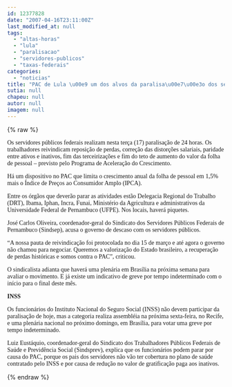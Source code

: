 ```yaml
---
id: 12377828
date: "2007-04-16T23:11:00Z"
last_modified_at: null
tags:
  - "altas-horas"
  - "lula"
  - "paralisacao"
  - "servidores-publicos"
  - "taxas-federais"
categories:
  - "noticias"
title: "PAC de Lula \u00e9 um dos alvos da paralisa\u00e7\u00e3o dos servidores federais por 24 horas"
sutia: null
chapeu: null
autor: null
imagem: null
---
```

{% raw %}
<p><P><FONT face=Verdana>Os servidores públicos federais realizam </FONT><FONT face=Verdana>nesta terça (17) paralisação de 24 horas. Os </FONT><FONT face=Verdana>trabalhadores reivindicam reposição de perdas</FONT><FONT face=Verdana>, correção das distorções </FONT><FONT face=Verdana>salariais, paridade entre ativos e </FONT><FONT face=Verdana>inativos, fim das terceirizações e fim do </FONT><FONT face=Verdana>teto de aumento do valor da folha de pessoal </FONT><FONT face=Verdana>– previsto pelo Programa de Aceleração do </FONT><FONT face=Verdana>Crescimento. </FONT></P></p>
<p><P><FONT face=Verdana>Há um dispositivo no PAC </FONT><FONT face=Verdana>que limita o crescimento anual da folha de </FONT><FONT face=Verdana>pessoal em 1,5% mais o Índice de Preços ao </FONT><FONT face=Verdana>Consumidor Amplo (IPCA).</FONT></P></p>
<p><P><FONT face=Verdana>Entre os órgãos que deverão parar as </FONT><FONT face=Verdana>atividades estão Delegacia Regional do </FONT><FONT face=Verdana>Trabalho (DRT), Ibama, Iphan, Incra, Funai, </FONT><FONT face=Verdana>Ministério da Agricultura e administrativos </FONT><FONT face=Verdana>da Universidade Federal de Pernambuco (UFPE). </FONT><FONT face=Verdana>Nos locais, haverá piquetes. </FONT></P></p>
<p><P><FONT face=Verdana>José Carlos Oliveira, coordenador-geral do </FONT><FONT face=Verdana>Sindicato dos Servidores Públicos Federais de </FONT><FONT face=Verdana>Pernambuco (Sindsep), acusa o governo de </FONT><FONT face=Verdana>descaso com os servidores públicos. </FONT></P></p>
<p><P><FONT face=Verdana>“A nossa </FONT><FONT face=Verdana>pauta de reivindicação foi protocolada no dia </FONT><FONT face=Verdana>15 de março e até agora o governo não chamou </FONT><FONT face=Verdana>para negociar. Queremos a valorização do </FONT><FONT face=Verdana>Estado brasileiro, a recuperação de perdas </FONT><FONT face=Verdana>históricas e somos contra o PAC”, criticou.</FONT></P></p>
<p><P><FONT face=Verdana>O sindicalista adianta que haverá uma </FONT><FONT face=Verdana>plenária em Brasília na próxima semana para </FONT><FONT face=Verdana>avaliar o movimento. E já existe um </FONT><FONT face=Verdana>indicativo de greve por tempo indeterminado </FONT><FONT face=Verdana>com o início para o final deste mês.</FONT></P></p>
<p><P><FONT face=Verdana><STRONG>INSS </STRONG></FONT></P></p>
<p><P><FONT face=Verdana>Os funcionários do Instituto Nacional do </FONT><FONT face=Verdana>Seguro Social (INSS) não devem participar da </FONT><FONT face=Verdana>paralisação de hoje, mas a categoria realiza </FONT><FONT face=Verdana>assembléia na próxima sexta-feira, no Recife, </FONT><FONT face=Verdana>e uma plenária nacional no próximo domingo, </FONT><FONT face=Verdana>em Brasília, para votar uma greve por </FONT><FONT face=Verdana>tempo indeterminado. </FONT></P></p>
<p><P><FONT face=Verdana>Luiz Eustáquio, </FONT><FONT face=Verdana>coordenador-geral do Sindicato dos </FONT><FONT face=Verdana>Trabalhadores Públicos Federais de Saúde e </FONT><FONT face=Verdana>Previdência Social (Sindsprev), explica que </FONT><FONT face=Verdana>os funcionários podem parar por causa do PAC, </FONT><FONT face=Verdana>porque os pais dos servidores não vão ter </FONT><FONT face=Verdana>cobertura no plano de saúde contratado pelo </FONT><FONT face=Verdana>INSS e por causa de redução no valor de </FONT><FONT face=Verdana>gratificação paga aos inativos.</FONT></P> </p>
{% endraw %}